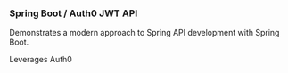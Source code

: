 ### Spring Boot / Auth0 JWT API

Demonstrates a modern approach to Spring API development with Spring Boot.

Leverages Auth0



